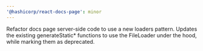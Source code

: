 ```yaml
---
'@hashicorp/react-docs-page': minor
---
```


Refactor docs page server-side code to use a new loaders pattern. Updates the existing generateStatic\* functions to use the FileLoader under the hood, while marking them as deprecated.
